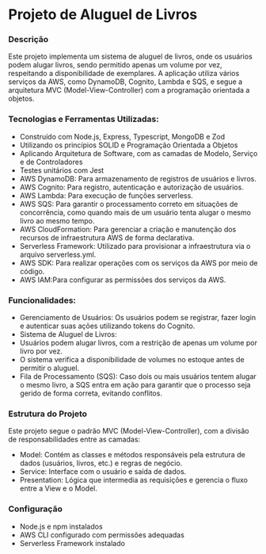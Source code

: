 # Projeto de Aluguel de Livros

### Descrição
Este projeto implementa um sistema de aluguel de livros, onde os usuários podem alugar livros, sendo permitido apenas um volume por vez, respeitando a disponibilidade de exemplares. A aplicação utiliza vários serviços da AWS, como DynamoDB, Cognito, Lambda e SQS, e segue a arquitetura MVC (Model-View-Controller) com a programação orientada a objetos.

### Tecnologias e Ferramentas Utilizadas:

* Construído com Node.js, Express, Typescript, MongoDB e Zod
* Utilizando os princípios SOLID e Programação Orientada a Objetos
* Aplicando Arquitetura de Software, com as camadas de Modelo, Serviço e de Controladores
* Testes unitários com Jest
* AWS DynamoDB: Para armazenamento de registros de usuários e livros.
* AWS Cognito: Para registro, autenticação e autorização de usuários.
* AWS Lambda: Para execução de funções serverless.
* AWS SQS: Para garantir o processamento correto em situações de concorrência, como quando mais de um usuário tenta alugar o mesmo livro ao mesmo tempo.
* AWS CloudFormation: Para gerenciar a criação e manutenção dos recursos de infraestrutura AWS de forma declarativa.
* Serverless Framework: Utilizado para provisionar a infraestrutura via o arquivo serverless.yml.
* AWS SDK: Para realizar operações com os serviços da AWS por meio de código.
* AWS IAM:Para configurar as permissões dos serviços da AWS.

### Funcionalidades:
* Gerenciamento de Usuários: Os usuários podem se registrar, fazer login e autenticar suas ações utilizando tokens do Cognito.
* Sistema de Aluguel de Livros:
* Usuários podem alugar livros, com a restrição de apenas um volume por livro por vez.
* O sistema verifica a disponibilidade de volumes no estoque antes de permitir o aluguel.
* Fila de Processamento (SQS): Caso dois ou mais usuários tentem alugar o mesmo livro, a SQS entra em ação para garantir que o processo seja gerido de forma correta, evitando conflitos.

### Estrutura do Projeto
Este projeto segue o padrão MVC (Model-View-Controller), com a divisão de responsabilidades entre as camadas:
* Model: Contém as classes e métodos responsáveis pela estrutura de dados (usuários, livros, etc.) e regras de negócio.
* Service: Interface com o usuário e saída de dados.
* Presentation: Lógica que intermedia as requisições e gerencia o fluxo entre a View e o Model.

### Configuração
* Node.js e npm instalados
* AWS CLI configurado com permissões adequadas
* Serverless Framework instalado
